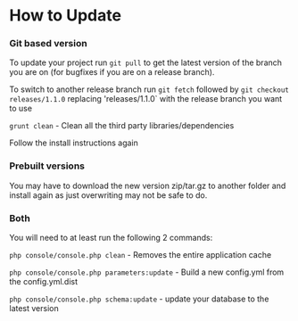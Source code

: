 How to Update
=============

### Git based version

To update your project run `git pull` to get the latest version of the branch you are on (for bugfixes if you are on a release branch).
 
To switch to another release branch run `git fetch` followed by `git checkout releases/1.1.0` replacing 'releases/1.1.0` with the release branch you want to use

`grunt clean` - Clean all the third party libraries/dependencies

Follow the install instructions again

### Prebuilt versions

You may have to download the new version zip/tar.gz to another folder and install again as just overwriting may not be safe to do.

### Both

You will need to at least run the following 2 commands: 

`php console/console.php clean` - Removes the entire application cache

`php console/console.php parameters:update` - Build a new config.yml from the config.yml.dist

`php console/console.php schema:update` - update your database to the latest version